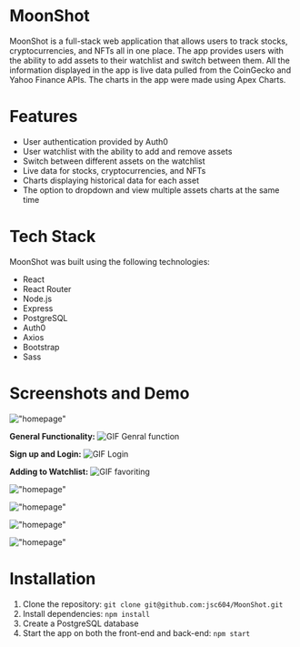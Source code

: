 # MoonShot
MoonShot is a full-stack web application that allows users to track stocks, cryptocurrencies, and NFTs all in one place. The app provides users with the ability to add assets to their watchlist and switch between them. All the information displayed in the app is live data pulled from the CoinGecko and Yahoo Finance APIs. The charts in the app were made using Apex Charts.

# Features
* User authentication provided by Auth0
* User watchlist with the ability to add and remove assets
* Switch between different assets on the watchlist
* Live data for stocks, cryptocurrencies, and NFTs
* Charts displaying historical data for each asset
* The option to dropdown and view multiple assets charts at the same time

# Tech Stack
MoonShot was built using the following technologies:
* React
* React Router
* Node.js
* Express
* PostgreSQL
* Auth0
* Axios
* Bootstrap
* Sass

# Screenshots and Demo
!["homepage"](https://github.com/jsc604/MoonShot/blob/main/docs/Screenshot%202023-02-16%20at%201.22.01%20PM.png?raw=true)

**General Functionality:**
![GIF Genral function](https://github.com/jsc604/MoonShot/blob/main/docs/general.gif?raw=true)

**Sign up and Login:**
![GIF Login](https://github.com/jsc604/MoonShot/blob/main/docs/login.gif?raw=true)

**Adding to Watchlist:**
![GIF favoriting](https://github.com/jsc604/MoonShot/blob/main/docs/Favoriting.gif?raw=true)

!["homepage"](https://github.com/jsc604/MoonShot/blob/main/docs/Screenshot%202023-02-16%20at%201.37.11%20PM.png?raw=true)

!["homepage"](https://github.com/jsc604/MoonShot/blob/main/docs/Screenshot%202023-02-16%20at%201.27.28%20PM.png?raw=true)

!["homepage"](https://github.com/jsc604/MoonShot/blob/main/docs/Screenshot%202023-02-16%20at%201.28.50%20PM.png?raw=true)

!["homepage"](https://github.com/jsc604/MoonShot/blob/main/docs/Screenshot%202023-02-16%20at%202.23.44%20PM.png?raw=true)

# Installation
1. Clone the repository: `git clone git@github.com:jsc604/MoonShot.git`
2. Install dependencies: `npm install`
3. Create a PostgreSQL database
4. Start the app on both the front-end and back-end: `npm start`